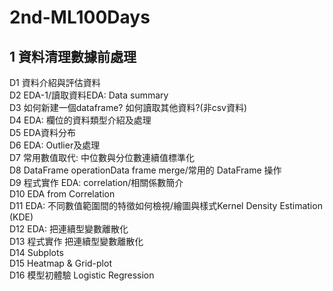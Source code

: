 # 2nd-ML100Days

## 1 資料清理數據前處理
D1 資料介紹與評估資料  
D2 EDA-1/讀取資料EDA: Data summary  
D3 如何新建一個dataframe? 如何讀取其他資料?(非csv資料)  
D4 EDA: 欄位的資料類型介紹及處理  
D5 EDA資料分布  
D6 EDA: Outlier及處理  
D7 常用數值取代: 中位數與分位數連續值標準化  
D8 DataFrame operationData frame merge/常用的 DataFrame 操作  
D9 程式實作 EDA: correlation/相關係數簡介  
D10 EDA from Correlation  
D11 EDA: 不同數值範圍間的特徵如何檢視/繪圖與樣式Kernel Density Estimation (KDE)  
D12 EDA: 把連續型變數離散化  
D13 程式實作 把連續型變數離散化  
D14 Subplots  
D15 Heatmap & Grid-plot  
D16 模型初體驗 Logistic Regression  
